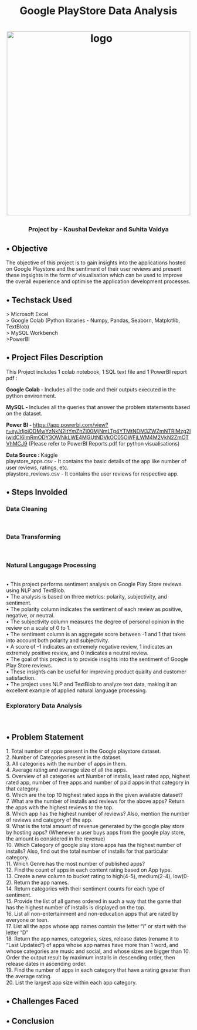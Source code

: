 <h1 align='center'>Google PlayStore Data Analysis<h1>
<p align="center">
    <img width="500" src="images/logo.gif" alt="logo">
  <h3 align='center'>Project by - Kaushal Devlekar and Suhita Vaidya<h3>
</p>
    
<h2>• Objective</h2>
<p>
  The objective of this project is to gain insights into the applications hosted on Google Playstore and the sentiment of their user reviews and present these ingsights in the form of visualisation which can be used to improve the overall experience and optimise the application development processes.
</p>
    

<h2>• Techstack Used</h2>
<p>
  > Microsoft Excel <br>
  > Google Colab (Python libraries - Numpy, Pandas, Seaborn, Matplotlib, TextBlob)<br>
  > MySQL Workbench <br>
  >PowerBI
</p>    

<h2>• Project Files Description</h2>
<p>
This Project includes 1 colab notebook, 1 SQL text file and 1 PowerBI report pdf :
  
<b>Google Colab - </b>Includes all the code and their outputs executed in the python environment.
  
<b>MySQL - </b>Includes all the queries that answer the problem statements based on the dataset.
  
<b>Power BI - </b>https://app.powerbi.com/view?r=eyJrIjoiODMwYzNkN2ItYmZhZi00MjNmLTg4YTMtNDM3ZWZmNTRlMzg2IiwidCI6ImRmODY3OWNkLWE4MGUtNDVkOC05OWFjLWM4M2VkN2ZmOTVhMCJ9 (Please refer to PowerBI Reports.pdf for python visualisations)
  
  
<b>Data Source : </b> Kaggle <br>
playstore_apps.csv - It contains the basic details of the app like number of user reviews, ratings, etc. <br>
playstore_reviews.csv - It contains the user reviews for respective app.
</p>    
    
<h2>• Steps Involded</h2>
<p>
      <h3>Data Cleaning</h3><br>
      <h3>Data Transforming</h3><br>
      <h3>Natural Langugage Processing</h3><br>
      • This project performs sentiment analysis on Google Play Store reviews using NLP and TextBlob. <br>
      • The analysis is based on three metrics: polarity, subjectivity, and sentiment.<br>
      • The polarity column indicates the sentiment of each review as positive, negative, or neutral.<br>
      • The subjectivity column measures the degree of personal opinion in the review on a scale of 0 to 1.<br>
      • The sentiment column is an aggregate score between -1 and 1 that takes into account both polarity and subjectivity.<br>
      • A score of -1 indicates an extremely negative review, 1 indicates an extremely positive review, and 0 indicates a neutral review.<br>
      • The goal of this project is to provide insights into the sentiment of Google Play Store reviews.<br>
      • These insights can be useful for improving product quality and customer satisfaction.<br>
      • The project uses NLP and TextBlob to analyze text data, making it an excellent example of applied natural language processing.<br>
      <h3>Exploratory Data Analysis</h3><br>
</p>
      
<h2>• Problem Statement</h2>
<p>
  1. Total number of apps present in the Google playstore dataset. <br>
  2. Number of Categories present in the dataset.<br>
  3. All categories with the number of apps in them.<br>
  4. Average rating and average size of all the apps.<br>
  5. Overview of all categories wrt Number of installs, least rated app, highest rated app, number of free apps and number of paid apps in that category in that category.<br>
  6. Which are the top 10 highest rated apps in the given available dataset?<br>
  7. What are the number of installs and reviews for the above apps? Return the apps with the highest reviews to the top.<br>
  8. Which app has the highest number of reviews? Also, mention the number of reviews and category of the app.<br>
  9. What is the total amount of revenue generated by the google play store by hosting apps? (Whenever a user buys apps  from the google play store, the amount is considered in the revenue)<br>
  10. Which Category of google play store apps has the highest number of installs? Also, find out the total number of installs for that particular category.<br>
  11. Which Genre has the most number of published apps?<br>
  12. Find the count of apps in each content rating based on App type.<br>
  13. Create a new column to bucket rating to high(4-5), medium(2-4), low(0-2). Return the app names.<br>
  14. Return categories with their sentiment counts for each type of sentiment.<br>
  15. Provide the list of all games ordered in such a way that the game that has the highest number of installs is displayed on the top.<br>
  16. List all non-entertainment and non-education apps that are rated by everyone or teen.<br>
  17. List all the apps whose app names contain the letter “i” or start with the letter “D”<br>
  18. Return the app names, categories, sizes, release dates (rename it to “Last Updated”) of apps whose app names have more than 1 word, and whose categories are music and social, and whose sizes are bigger than 10. Order the output result by maximum installs in descending order, then release dates in ascending order.<br>
  19. Find the number of apps in each category that have a rating greater than the average rating.<br>
  20. List the largest app size within each app category.<br>
</p>
      
<h2>• Challenges Faced</h2>
<p>
  
</p>      
      
<h2>• Conclusion</h2>
<p>
  
</p>      
